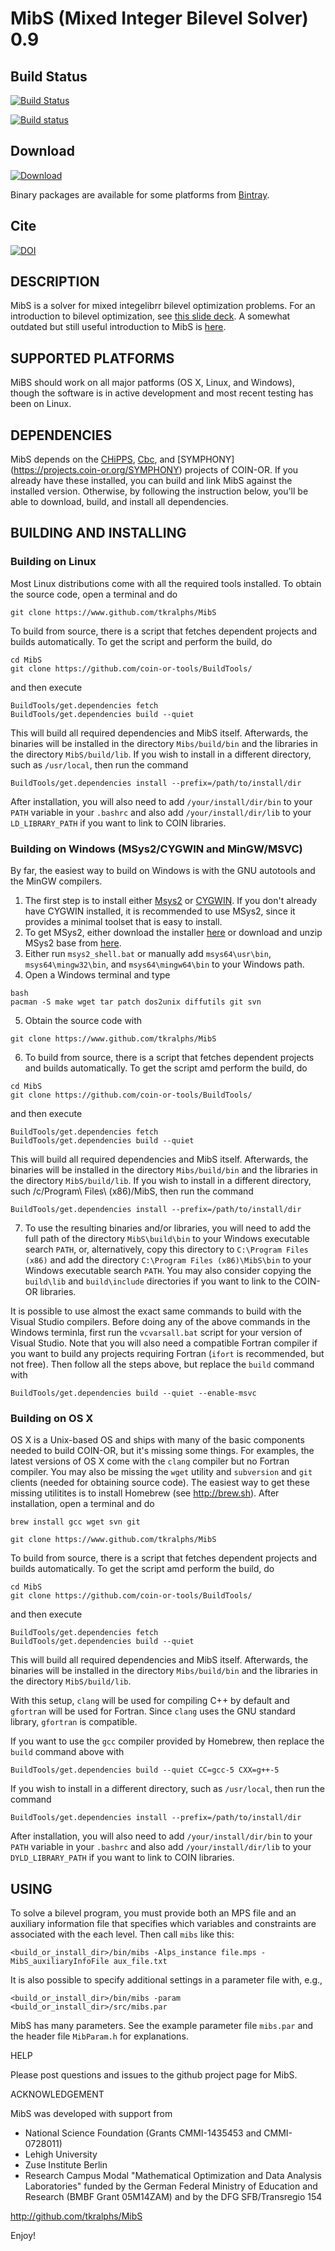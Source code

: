# MibS (Mixed Integer Bilevel Solver) 0.9

## Build Status

[![Build Status](https://travis-ci.org/tkralphs/MibS.svg?branch=master)](https://travis-ci.org/tkralphs/MibS)

[![Build status](https://ci.appveyor.com/api/projects/status/fa7egaj3n4kcq101/branch/master?svg=true)](https://ci.appveyor.com/project/tkralphs/mibs/branch/master)

## Download

[ ![Download](https://api.bintray.com/packages/coin-or/download/MibS/images/download.svg?version=0.9) ](https://bintray.com/coin-or/download/MibS/0.9/link)

Binary packages are available for some platforms from [Bintray](https://bintray.com/coin-or/download/MibS).

## Cite

[![DOI](https://zenodo.org/badge/39053653.svg)](https://zenodo.org/badge/latestdoi/39053653)

## DESCRIPTION

MibS is a solver for mixed integelibrr bilevel optimization problems. For an
introduction to bilevel optimization, see [this slide
deck](http://coral.ie.lehigh.edu/~ted/files/talks/BILEVEL-IWOBIP16.pdf). A
somewhat outdated but still useful introduction to MibS is
[here](http://coral.ie.lehigh.edu/~ted/files/talks/BILEVEL-INFORMS11.pdf).

## SUPPORTED PLATFORMS

MiBS should work on all major patforms (OS X, Linux, and Windows), though the
software is in active development and most recent testing has been on Linux.

## DEPENDENCIES

MibS depends on the [CHiPPS](https://projects.coin-or.org/CHiPPS),
[Cbc](https://projects.coin-or.org/Cbc), and [SYMPHONY]
(https://projects.coin-or.org/SYMPHONY) projects of COIN-OR. If you already
have these installed, you can build and link MibS against the installed
version. Otherwise, by following the instruction below, you'll be able to
download, build, and install all dependencies.

## BUILDING AND INSTALLING

### Building on Linux

Most Linux distributions come with all the required tools installed.
To obtain the source code, open a terminal and do

```
git clone https://www.github.com/tkralphs/MibS
```

To build from source, there is a script that fetches dependent projects
and builds automatically. To get the script and perform the build, do

```
cd MibS
git clone https://github.com/coin-or-tools/BuildTools/
```

and then execute

```
BuildTools/get.dependencies fetch
BuildTools/get.dependencies build --quiet
```

This will build all required dependencies and MibS itself. Afterwards, the
binaries will be installed in the directory `Mibs/build/bin` and the libraries
in the directory `MibS/build/lib`. If you wish to install in a different
directory, such as `/usr/local`, then run the command

```
BuildTools/get.dependencies install --prefix=/path/to/install/dir
```

After installation, you will also need to add `/your/install/dir/bin` to your
`PATH` variable in your `.bashrc` and also add `/your/install/dir/lib`
to your `LD_LIBRARY_PATH` if you want to link to COIN libraries. 

### Building on Windows (MSys2/CYGWIN and MinGW/MSVC)

By far, the easiest way to build on Windows is with the GNU autotools and the
MinGW compilers.  
 1. The first step is to install either [Msys2](https://msys2.github.io/) or
 [CYGWIN](http://cygwin.org/). If you don't already
 have CYGWIN installed, it is recommended to use MSys2, since it provides a
 minimal toolset that is easy to install.    
 2. To get MSys2, either download the installer
 [here](https://msys2.github.io/) or download and unzip MSys2 base from
 [here](http://kent.dl.sourceforge.net/project/msys2/Base/x86_64/msys2-base-x86_64-20150512.tar.xz). 
 3. Either run `msys2_shell.bat` or manually add `msys64\usr\bin`,
 `msys64\mingw32\bin`, and `msys64\mingw64\bin` to your Windows path.   
 4. Open a Windows terminal and type

   ```
   bash
   pacman -S make wget tar patch dos2unix diffutils git svn
   ```

 5. Obtain the source code with 

   ```
   git clone https://www.github.com/tkralphs/MibS
   ```

 6. To build from source, there is a script that fetches dependent projects
and builds automatically. To get the script amd perform the build, do 

```
cd MibS
git clone https://github.com/coin-or-tools/BuildTools/
```

and then execute

```
BuildTools/get.dependencies fetch
BuildTools/get.dependencies build --quiet
```

This will build all required dependencies and MibS itself. Afterwards, the
binaries will be installed in the directory `Mibs/build/bin` and the libraries
in the directory `MibS/build/lib`. If you wish to install in a different
directory, such /c/Program\ Files\ \(x86\)/MibS, then run the command

```
BuildTools/get.dependencies install --prefix=/path/to/install/dir
```

 7. To use the resulting binaries and/or libraries, you will need to add the
 full path of the directory `MibS\build\bin` to your Windows executable
 search `PATH`, or, alternatively, copy this directory to `C:\Program Files
 (x86)` and add the directory `C:\Program Files (x86)\MibS\bin` to your
 Windows executable search `PATH`. You may also consider copying the
 `build\lib` and `build\include` directories if you want to link to the
 COIN-OR libraries.

It is possible to use almost the exact same commands to build with the Visual
Studio compilers. Before doing any of the above commands in the Windows
terminla, first run the `vcvarsall.bat` script for your version of Visual
Studio. Note that you will also need a compatible Fortran compiler if you want
to build any projects requiring Fortran (`ifort` is recommended, but not
free). Then follow all the steps above, but replace the `build` command
with

```
BuildTools/get.dependencies build --quiet --enable-msvc 
```

### Building on OS X

OS X is a Unix-based OS and ships with many of the basic components needed to
build COIN-OR, but it's missing some things. For examples, the latest versions
of OS X come with the `clang` compiler but no Fortran compiler. You may also
be missing the `wget` utility and `subversion` and `git` clients (needed for
obtaining source code). The easiest way to get these missing utilitites is to
install Homebrew (see http://brew.sh). After installation, open a terminal and
do

```
brew install gcc wget svn git
```

```
git clone https://www.github.com/tkralphs/MibS
```

To build from source, there is a script that fetches dependent projects
and builds automatically. To get the script amd perform the build, do

```
cd MibS
git clone https://github.com/coin-or-tools/BuildTools/
```

and then execute

```
BuildTools/get.dependencies fetch
BuildTools/get.dependencies build --quiet
```

This will build all required dependencies and MibS itself. Afterwards, the
binaries will be installed in the directory `Mibs/build/bin` and the libraries
in the directory `MibS/build/lib`.

With this setup, `clang` will be used for compiling C++ by default and
`gfortran` will be used for Fortran. Since `clang` uses the GNU standard
library, `gfortran` is compatible.

If you want to use the `gcc` compiler provided by Homebrew, then replace the
`build` command above with

```
BuildTools/get.dependencies build --quiet CC=gcc-5 CXX=g++-5
```

If you wish to install in a different
directory, such as `/usr/local`, then run the command

```
BuildTools/get.dependencies install --prefix=/path/to/install/dir
```

After installation, you will also need to add `/your/install/dir/bin` to your
`PATH` variable in your `.bashrc` and also add `/your/install/dir/lib`
to your `DYLD_LIBRARY_PATH` if you want to link to COIN libraries. 

## USING

To solve a bilevel program, you must provide both an MPS file and an auxiliary
information file that specifies which variables and constraints are associated
with the each level. Then call `mibs` like this:
```
<build_or_install_dir>/bin/mibs -Alps_instance file.mps -MibS_auxiliaryInfoFile aux_file.txt
```
It is also possible to specify additional settings in a parameter file with,
e.g., 
```
<build_or_install_dir>/bin/mibs -param <build_or_install_dir>/src/mibs.par
```
MibS has many parameters. See the example parameter file `mibs.par` and
the header file `MibParam.h` for explanations.

HELP

Please post questions and issues to the github project page for MibS.

ACKNOWLEDGEMENT

MibS was developed with support from

* National Science Foundation (Grants CMMI-1435453 and CMMI-0728011)
* Lehigh University
* Zuse Institute Berlin
* Research Campus Modal "Mathematical Optimization and Data Analysis 
Laboratories" funded by the German Federal Ministry of Education and Research
(BMBF Grant 05M14ZAM) and by the DFG SFB/Transregio 154

http://github.com/tkralphs/MibS

Enjoy!
